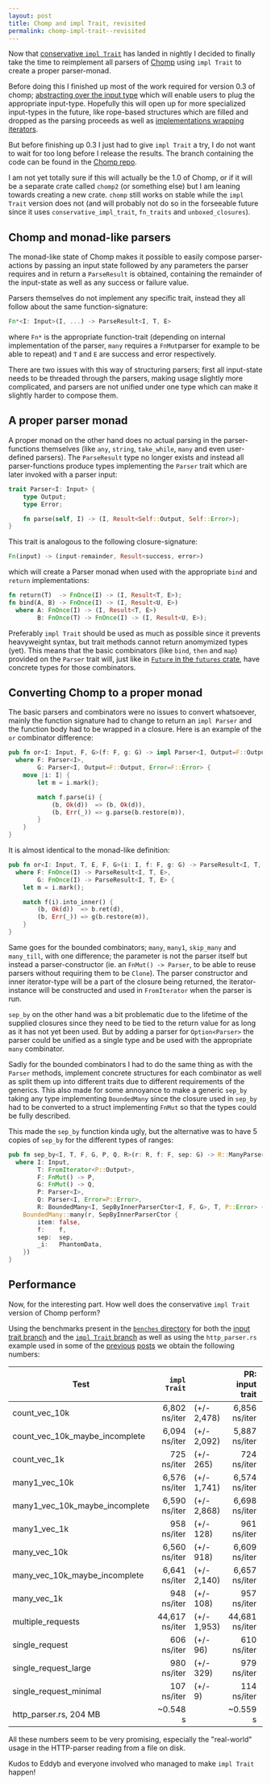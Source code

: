```yaml
---
layout: post
title: Chomp and impl Trait, revisited
permalink: chomp-impl-trait--revisited
---
```


Now that [conservative `impl Trait`](https://github.com/rust-lang/rust/pull/35091) has landed in nightly I decided to finally take the time to reimplement all parsers of [Chomp](http://github.com/m4rw3r/chomp) using `impl Trait` to create a proper parser-monad.

Before doing this I finished up most of the work required for version 0.3 of chomp; [abstracting over the input type](https://github.com/m4rw3r/chomp/pull/45) which will enable users to plug the appropriate input-type. Hopefully this will open up for more specialized input-types in the future, like rope-based structures which are filled and dropped as the parsing proceeds as well as [implementations wrapping iterators](https://github.com/m4rw3r/chomp/pull/49).

But before finishing up 0.3 I just had to give `impl Trait` a try, I do not want to wait for too long before I release the results. The branch containing the code can be found in the [Chomp repo](https://github.com/m4rw3r/chomp/tree/experiment/impl_trait).

I am not yet totally sure if this will actually be the 1.0 of Chomp, or if it will be a separate crate called `chomp2` (or something else) but I am leaning towards creating a new crate. `chomp` still works on stable while the `impl Trait` version does not (and will probably not do so in the forseeable future since it uses `conservative_impl_trait`, `fn_traits` and `unboxed_closures`).

## Chomp and monad-like parsers

The monad-like state of Chomp makes it possible to easily compose parser-actions by passing an input state followed by any parameters the parser requires and in return a `ParseResult` is obtained, containing the remainder of the input-state as well as any success or failure value.

Parsers themselves do not implement any specific trait, instead they all follow about the same function-signature:

~~~rust
Fn*<I: Input>(I, ...) -> ParseResult<I, T, E>
~~~

where `Fn*` is the appropriate function-trait (depending on internal implementation of the parser, `many` requires a `FnMut`parser for example to be able to repeat) and `T` and `E` are success and error respectively.

There are two issues with this way of structuring parsers; first all input-state needs to be threaded through the parsers, making usage slightly more complicated, and parsers are not unified under one type which can make it slightly harder to compose them.

## A proper parser monad

A proper monad on the other hand does no actual parsing in the parser-functions themselves (like `any`, `string`, `take_while`, `many` and even user-defined parsers). The `ParseResult` type no longer exists and instead all parser-functions produce types implementing the `Parser` trait which are later invoked with a parser input:

~~~rust
trait Parser<I: Input> {
    type Output;
    type Error;

    fn parse(self, I) -> (I, Result<Self::Output, Self::Error>);
}
~~~

This trait is analogous to the following closure-signature:

~~~rust
Fn(input) -> (input-remainder, Result<success, error>)
~~~

which will create a Parser monad when used with the appropriate `bind` and `return` implementations:

~~~rust
fn return(T)  -> FnOnce(I) -> (I, Result<T, E>);
fn bind(A, B) -> FnOnce(I) -> (I, Result<U, E>)
  where A: FnOnce(I) -> (I, Result<T, E>)
        B: FnOnce(T) -> FnOnce(I) -> (I, Result<U, E>);
~~~

Preferably `impl Trait` should be used as much as possible since it prevents heavyweight syntax, but trait methods cannot return anomymized types (yet). This means that the basic combinators (like `bind`, `then` and `map`) provided on the `Parser` trait will, just like in [`Future` in the `futures` crate](http://alexcrichton.com/futures-rs/futures/trait.Future.html), have concrete types for those combinators.

## Converting Chomp to a proper monad

The basic parsers and combinators were no issues to convert whatsoever, mainly the function signature had to change to return an `impl Parser` and the function body had to be wrapped in a closure.  Here is an example of the `or` combinator difference:

~~~rust
pub fn or<I: Input, F, G>(f: F, g: G) -> impl Parser<I, Output=F::Output, Error=F::Error>
  where F: Parser<I>,
        G: Parser<I, Output=F::Output, Error=F::Error> {
    move |i: I| {
        let m = i.mark();

        match f.parse(i) {
            (b, Ok(d))  => (b, Ok(d)),
            (b, Err(_)) => g.parse(b.restore(m)),
        }
    }
}
~~~

It is almost identical to the monad-like definition:

~~~rust
pub fn or<I: Input, T, E, F, G>(i: I, f: F, g: G) -> ParseResult<I, T, E>
  where F: FnOnce(I) -> ParseResult<I, T, E>,
        G: FnOnce(I) -> ParseResult<I, T, E> {
    let m = i.mark();

    match f(i).into_inner() {
        (b, Ok(d))  => b.ret(d),
        (b, Err(_)) => g(b.restore(m)),
    }
}
~~~

Same goes for the bounded combinators; `many`, `many1`, `skip_many` and `many_till`, with one difference; the parameter is not the parser itself but instead a parser-constructor (ie. an `FnMut() -> Parser`, to be able to reuse parsers without requiring them to be `Clone`). The parser constructor and inner iterator-type will be a part of the closure being returned, the iterator-instance will be constructed and used in `FromIterator` when the parser is run.

`sep_by` on the other hand was a bit problematic due to the lifetime of the supplied closures since they need to be tied to the return value for as long as it has not yet been used. But by adding a parser for `Option<Parser>` the parser could be unified as a single type and be used with the appropriate `many` combinator.

Sadly for the bounded combinators I had to do the same thing as with the `Parser` methods, implement concrete structures for each combinator as well as split them up into different traits due to different requirements of the generics. This also made for some annoyance to make a generic `sep_by` taking any type implementing `BoundedMany` since the closure used in `sep_by` had to be converted to a struct implementing `FnMut` so that the types could be fully described.

This made the `sep_by` function kinda ugly, but the alternative was to have 5 copies of `sep_by` for the different types of ranges:

~~~rust
pub fn sep_by<I, T, F, G, P, Q, R>(r: R, f: F, sep: G) -> R::ManyParser
  where I: Input,
        T: FromIterator<P::Output>,
        F: FnMut() -> P,
        G: FnMut() -> Q,
        P: Parser<I>,
        Q: Parser<I, Error=P::Error>,
        R: BoundedMany<I, SepByInnerParserCtor<I, F, G>, T, P::Error> {
    BoundedMany::many(r, SepByInnerParserCtor {
        item: false,
        f:    f,
        sep:  sep,
        _i:   PhantomData,
    })
}
~~~

## Performance

Now, for the interesting part. How well does the conservative `impl Trait` version of Chomp perform?

Using the benchmarks present in the [`benches` directory](https://github.com/m4rw3r/chomp/tree/a8fe651dbf19c9cf1a53bfd36c48f150f01859e2/benches) for both the [input trait branch](https://github.com/m4rw3r/chomp/tree/a8fe651dbf19c9cf1a53bfd36c48f150f01859e2) and the [`impl Trait` branch](https://github.com/m4rw3r/chomp/tree/68fa6941cf01b13280f1c692817516a022891c45/benches) as well as using the `http_parser.rs` example used in some of the [previous](http://m4rw3r.github.io/parser-combinators-road-chomp-0-1/) [posts](http://m4rw3r.github.io/parser-combinator-experiments-rust/) we obtain the following numbers:


Test                           | `impl Trait`  |              | PR: input trait | &nbsp;
-------------------------------|--------------:|:-------------|----------------:|:------------
count_vec_10k                  | 6,802 ns/iter | (+/- 2,478)  | 6,856 ns/iter   | (+/- 694)
count_vec_10k_maybe_incomplete | 6,094 ns/iter | (+/- 2,092)  | 5,887 ns/iter   | (+/- 1,828)
count_vec_1k                   |   725 ns/iter | (+/- 265)    |   724 ns/iter   | (+/- 106)
many1_vec_10k                  | 6,576 ns/iter | (+/- 1,741)  | 6,574 ns/iter   | (+/- 1,518)
many1_vec_10k_maybe_incomplete | 6,590 ns/iter | (+/- 2,868)  | 6,698 ns/iter   | (+/- 1,254)
many1_vec_1k                   |   958 ns/iter | (+/- 128)    |   961 ns/iter   | (+/- 164)
many_vec_10k                   | 6,560 ns/iter | (+/- 918)    | 6,609 ns/iter   | (+/- 1,104)
many_vec_10k_maybe_incomplete  | 6,641 ns/iter | (+/- 2,140)  | 6,657 ns/iter   | (+/- 1,750)
many_vec_1k                    |   948 ns/iter | (+/- 108)    |   957 ns/iter   | (+/- 36)
multiple_requests              |44,617 ns/iter | (+/- 1,953)  | 44,681 ns/iter  | (+/- 5,344)
single_request                 |   606 ns/iter | (+/- 96)     |    610 ns/iter  | (+/- 175)
single_request_large           |   980 ns/iter | (+/- 329)    |    979 ns/iter  | (+/- 52)
single_request_minimal         |   107 ns/iter | (+/- 9)      |    114 ns/iter  | (+/- 7)
http_parser.rs, 204 MB         | ~0.548 s      |              | ~0.559 s        |

All these numbers seem to be very promising, especially the "real-world" usage in the HTTP-parser reading from a file on disk.

Kudos to Eddyb and everyone involved who managed to make `impl Trait` happen!
